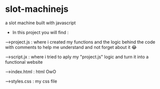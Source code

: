 # slot-machinejs
a slot machine built with javascript
- In this project you will find :

-->project.js : where i created my functions and the logic behind the code with
  comments to help me understand and not forget about it 😂

-->script.jx : where i tried to aply my "project.js" logic and turn it into a
  functional website

-->index.html : html OwO

-->styles.css : my css file
